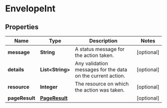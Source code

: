 

# EnvelopeInt

## Properties

Name | Type | Description | Notes
------------ | ------------- | ------------- | -------------
**message** | **String** | A status message for the action taken. |  [optional]
**details** | **List&lt;String&gt;** | Any validation messages for the data on the current action. |  [optional]
**resource** | **Integer** | The resource on which the action was taken. |  [optional]
**pageResult** | [**PageResult**](PageResult.md) |  |  [optional]




